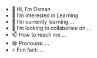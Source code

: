 - 👋 Hi, I’m Osman 
- 👀 I’m interested in Learning
- 🌱 I’m currently learning ...
- 💞️ I’m looking to collaborate on ...
- 📫 How to reach me ...
- 😄 Pronouns: ...
- ⚡ Fun fact: ...

<!---
osmanhaker/osmanhaker is a ✨ special ✨ repository because its `README.md` (this file) appears on your GitHub profile.
You can click the Preview link to take a look at your changes.
--->
